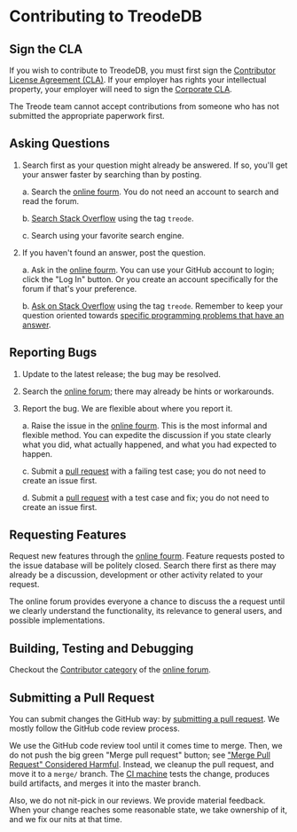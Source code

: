 # Contributing to TreodeDB

## Sign the CLA

If you wish to contribute to TreodeDB, you must first sign the [Contributor License Agreement (CLA)][cla-individual]. If your employer has rights your intellectual property, your employer will need to sign the [Corporate CLA][cla-corporate]. 

The Treode team cannot accept contributions from someone who has not submitted the appropriate paperwork first.


## Asking Questions

1. Search first as your question might already be answered. If so, you'll get your answer faster by searching than by posting.

    a. Search the [online fourm][online-forum]. You do not need an account to search and read the forum.
    
    b. [Search Stack Overflow][stackoverflow-read] using the tag `treode`.
    
    c. Search using your favorite search engine.

2. If you haven't found an answer, post the question.

    a. Ask in the [online fourm][online-forum]. You can use your GitHub account to login; click the "Log In" button. Or you create an account specifically for the forum if that's your preference.

    b. [Ask on Stack Overflow][stackoverflow-ask] using the tag `treode`. Remember to keep your question oriented towards [specific programming problems that have an answer][stackoverflow-howto].



## Reporting Bugs

1. Update to the latest release; the bug may be resolved.

2. Search the [online forum][online-forum]; there may already be hints or workarounds.

3. Report the bug. We are flexible about where you report it.

    a. Raise the issue in the [online fourm][online-forum]. This is the most informal and flexible method. You can expedite the discussion if you state clearly what you did, what actually happened, and what you had expected to happen.

    c. Submit a [pull request](#pull-request) with a failing test case; you do not need to create an issue first.
    
    d. Submit a [pull request](#pull-request) with a test case and fix; you do not need to create an issue first.



## Requesting Features

Request new features through the [online fourm][online-forum]. Feature requests posted to the issue database will be politely closed. Search there first as there may already be a discussion, development or other activity related to your request.

The online forum provides everyone a chance to discuss the a request until we clearly understand the functionality, its relevance to general users, and possible implementations.


## Building, Testing and Debugging

Checkout the [Contributor category][online-forum-contributor] of the [online forum][online-forum].


## Submitting a Pull Request
<a name="pull-request"></a>

You can submit changes the GitHub way: by [submitting a pull request][using-pull-requests]. We mostly follow the GitHub code review process.

We use the GitHub code review tool until it comes time to merge. Then, we do not push the big green "Merge pull request" button; see ["Merge Pull Request" Considered Harmful][merge-harmful]. Instead, we cleanup the pull request, and move it to a `merge/` branch. The [CI machine][build-status] tests the change, produces build artifacts, and merges it into the master branch.

Also, we do not nit-pick in our reviews. We provide material feedback. When your change reaches some reasonable state, we take ownership of it, and we fix our nits at that time.



[build-status]: https://build.treode.com

[cla-individual]: https://treode.github.io/store/cla-individual.html

[cla-corporate]: https://treode.github.io/store/cla-corporate.html

[online-forum]: https://forum.treode.com "Online Forum for Users and Developers of Treode"

[online-forum-contributor]: https://forum.treode.com/category/contributor "Contributor Topics in the Online Forum"

[merge-harmful]: http://blog.spreedly.com/2014/06/24/merge-pull-request-considered-harmful "&rquo;Merge pull request&lquo; Considered Harmful"

[new-issue]: https://github.com/Treode/store/issues/new "Create a New Issue"

[stackoverflow]: http://stackoverflow.com "Stack Overflow"

[stackoverflow-ask]: http://stackoverflow.com/questions/ask?tags=treode "Post a question on Stack Overflow tagged with treode"

[stackoverflow-howto]: http://stackoverflow.com/help/how-to-ask "How do I ask a good question?"

[stackoverflow-read]: http://stackoverflow.com/questions/tagged/treode "Read questions on Stack Overflow tagged with treode"

[using-pull-requests]: https://help.github.com/articles/using-pull-requests "Using Pull Requests"
